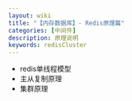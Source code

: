 ```yaml
---
layout: wiki
title: "【内存数据库】- Redis原理篇"
categories: [中间件]
description: 原理说明
keywords: redisCluster
---
```


* redis单线程模型
* 主从复制原理
* 集群原理
